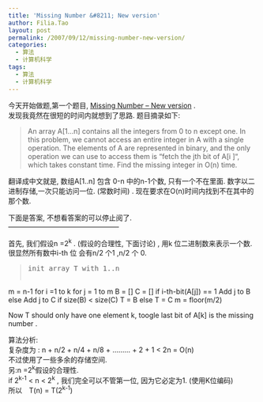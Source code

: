 ```yaml
---
title: 'Missing Number &#8211; New version'
author: Filia.Tao
layout: post
permalink: /2007/09/12/missing-number-new-version/
categories:
  - 算法
  - 计算机科学
tags:
  - 算法
  - 计算机科学
---
```

今天开始做题,第一个题目, <a href="http://discuss.techinterview.org/default.asp?interview.11.539937.10" target="_blank">Missing Number &#8211; New version</a> .  
发现我竟然在很短的时间内就想到了思路. 题目摘录如下:

> An array A[1...n] contains all the integers from 0 to n except one. In this problem, we cannot access an entire integer in A with a single operation. The elements of A are represented in binary, and the only operation we can use to access them is “fetch the jth bit of A[i ]“, which takes constant time. Find the missing integer in O(n) time.

翻译成中文就是, 数组A[1..n] 包含 0-n 中的n-1个数, 只有一个不在里面. 数字以二进制存储,一次只能访问一位. (常数时间) . 现在要求在O(n)时间内找到不在其中的那个数.

下面是答案, 不想看答案的可以停止阅了.  
&#8212;&#8212;&#8212;&#8212;&#8212;&#8212;&#8212;&#8212;&#8212;&#8212;&#8212;&#8212;&#8212;&#8212;&#8212;&#8212;

首先, 我们假设n =2<sup>k</sup> . (假设的合理性, 下面讨论) , 用k 位二进制数来表示一个数.  
很显然所有数中i-th 位 会有n/2 个1 ,n/2 个 0.

> <pre>init array T with 1..n
m = n-1
for i =1 to k
    for j = 1 to m
        B  =  []
        C  =  []
        if i-th-bit(A[j]) == 1
           Add j to B
        else
           Add j to C
    if size(B) &lt; size(C)
         T = B
    else
         T = C
    m = floor(m/2)

Now T should only have one element k,
toogle last bit of A[k] is the missing number .</pre>

算法分析:  
复杂度为 : n + n/2 + n/4 + n/8 + &#8230;&#8230;&#8230; + 2 + 1 < 2n = O(n)  
不过使用了一些多余的存储空间.  
另:n =2<sup>k</sup>假设的合理性.  
if 2<sup>k-1</sup> < n < 2<sup>k</sup> , 我们完全可以不管第一位, 因为它必定为1. (使用K位编码)  
所以　T(n) = T(2<sup>k-1</sup>)
